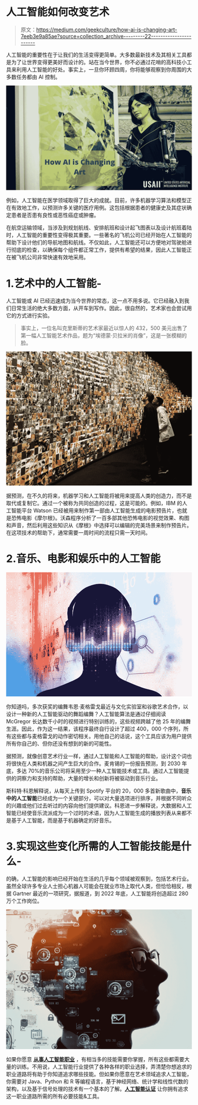 # 人工智能如何改变艺术

> 原文：<https://medium.com/geekculture/how-ai-is-changing-art-7eeb3e9a85ae?source=collection_archive---------22----------------------->

人工智能的重要性在于让我们的生活变得更简单。大多数最新技术及其相关工具都是为了让世界变得更美好而设计的。站在当今世界，你不必通过花哨的高科技小工具来利用人工智能的好处。事实上，一旦你环顾四周，你将能够观察到你周围的大多数任务都由 AI 控制。

![](img/6369b09cefdb6d468c3f921bcba76b97.png)

例如，人工智能在医学领域取得了巨大的成就。目前，许多机器学习算法和模型正在有效地工作，以预测许多关键的医疗用例。这包括根据患者的健康史及其症状确定患者是否患有良性或恶性癌症或肿瘤。

在航空运输领域，当涉及到规划航线、安排航班和设计起飞图表以及设计航班着陆时，人工智能的重要性变得极其重要。一些著名的飞机公司已经开始在人工智能的帮助下设计他们的导航地图和航线。不仅如此，人工智能还可以方便地对驾驶舱进行彻底的检查，以确保每个组件都正常工作，提供有希望的结果，因此人工智能正在被飞机公司非常快速有效地采用。

# 1.艺术中的人工智能-

人工智能或 AI 已经迅速成为当今世界的常态，这一点不用多说。它已经融入到我们日常生活的绝大多数方面，从开车到写作。因此，很自然的，艺术家也会尝试用它的方式进行实验。

> 事实上，一位名叫克里斯蒂的艺术家最近以惊人的 432，500 美元出售了第一幅人工智能艺术作品，题为“埃德蒙·贝拉米的肖像”，这是一张模糊的脸。

![](img/81549c466c4d6c5c596e9c89a4379a55.png)

据预测，在不久的将来，机器学习和人工智能将被用来提高人类的创造力，而不是取代或复制它。通过一个被称为共同创造的过程，这是可能的。例如，IBM 的人工智能平台 Watson 已经被用来制作第一部由人工智能生成的电影预告片，也就是恐怖电影《摩尔根》。沃森程序分析了一百多部其他恐怖电影的视觉效果、构图和声音，然后利用这些知识从《摩根》中选择可以编辑的完美场景来制作预告片。在这项技术的帮助下，通常需要一周时间的流程只需一天时间。

# 2.音乐、电影和娱乐中的人工智能

![](img/0b06c9bd60a541e0581968be89a2de88.png)

你知道吗，多次获奖的编舞韦恩·麦格雷戈最近与文化实验室和谷歌艺术合作，以设计一种新的人工智能驱动的舞蹈编舞？人工智能算法是通过仔细阅读 McGregor 长达数千小时的视频进行特别训练的，这些视频跨越了他 25 年的编舞生涯。因此，作为这一结果，该程序最终自行设计了超过 400，000 个序列，所有这些都与麦格雷戈的动作密切相关。用他自己的话说，这个工具应该为用户提供所有你自己的、但你还没有想到的新的可能性。

据预测，就像创意艺术行业一样，通过人工智能和人工智能的帮助，设计这个词也将很快在人类和机器之间产生巨大的合作。麦肯锡的一份报告预测，到 2030 年底，多达 70%的音乐公司将采用至少一种人工智能技术或工具。通过人工智能提供的洞察力和支持的帮助，大量的增长和创新将被驱动到音乐行业。

斯科特·科恩解释说，从每天上传到 Spotify 平台的 20，000 多首新歌曲中，**音乐中的人工智能**已经成为一个关键部分，可以对大量选项进行排序，并根据不同听众的兴趣或他们过去听过的内容向他们提供建议。科恩进一步解释说，大数据和人工智能已经使音乐流派成为一个过时的术语，因为人工智能生成的播放列表从来都不是基于人工智能，而是基于机器确定的好音乐。

# 3.实现这些变化所需的人工智能技能是什么-

的确，人工智能的影响已经开始在生活的几乎每个领域被观察到，包括艺术行业。虽然全球许多专业人士担心机器人可能会在就业市场上取代人类，但恰恰相反，根据 Gartner 最近的一项研究，据报道，到 2022 年底，人工智能将创造超过 280 万个工作岗位。

![](img/ca5357902ee1c203b6143217449afe95.png)

如果你愿意 [**从事人工智能职业**](https://www.usaii.org/) ，有相当多的技能需要你掌握，所有这些都需要大量的训练。不用说，人工智能行业提供了各种各样的职业选择，弄清楚你想追求的职业道路将有助于你知道追求哪些技能。但如果你愿意在艺术领域追求人工智能，你需要对 Java、Python 和 R 等编程语言，基于神经网络、统计学和线性代数的架构，以及基于信号处理的技术有一个基本的了解。[**人工智能认证**](https://www.usaii.org/artificial-intelligence-certifications) 让你拥有追求这一职业道路所需的所有必要技能&工具。